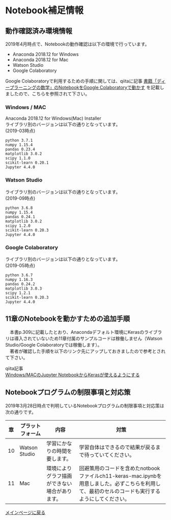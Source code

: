 # Notebook補足情報

## 動作確認済み環境情報
2019年4月時点で、Notebookの動作確認は以下の環境で行っています。

- Anaconda 2018.12 for Windows
- Anaconda 2018.12 for Mac
- Watson Studio
- Google Colaboratory

Google Colaboratoryで利用するための手順に関しては、qiitaに記事 [書籍「ディープラーニングの数学」のNotebookをGoogle Colaboratoryで動かす](https://qiita.com/makaishi2/items/8a7f530ad9b18b1f0b61) を記載しましたので、こちらを参照されて下さい。

### Windows / MAC
Anaconda 2018.12 for Windows(Mac) Installer  
ライブラリ別のバージョンは以下の通りとなっています。  
(2019-03時点)

```
python 3.7.1
numpy 1.15.4
pandas 0.23.4
matplotlib 3.0.2
scipy 1.1.0
scikit-learn 0.20.1
Jupyter 4.4.0
```

### Watson Studio
ライブラリ別のバージョンは以下の通りとなっています。  
(2019-09時点)

```
python 3.6.8
numpy 1.15.4
pandas 0.24.1
matplotlib 3.0.2
scipy 1.2.0
scikit-learn 0.20.3
Jupyter 4.4.0
```

### Google Colaboratory
ライブラリ別のバージョンは以下の通りとなっています。  
(2019-05時点)

```
python 3.6.7
numpy 1.16.3
pandas 0.24.2
matplotlib 3.0.3
scipy 1.2.1
scikit-learn 0.20.3
Jupyter 4.4.0
```


## 11章のNotebookを動かすための追加手順
　本書p.309に記載したとおり、Anacondaデフォルト環境にKerasのライブラリは導入されていないため11章付属のサンプルコードは稼働しません（Watson Studio/Google Colaboratoryでは稼働します）。  
　著者が確認した手順を以下のリンク先にアップしておきましたので参考とされて下さい。

qiita記事  
[Windows/MACのJupyter NotebookからKerasが使えるようにする](https://qiita.com/makaishi2/items/f8512c0c4828ddea51ca)

## Notebookプログラムの制限事項と対応策
2019年3月28日時点で判明しているNotebookプログラムの制限事項と対応策は次の通りです。

|章|プラットフォーム|内容|対策|
|---|---|---|---|
|10|Watson Studio|学習にかなりの時間を要します。|学習自体はできるので結果が戻るまで待っていてください。|
|11|Mac|環境によりグラフ描画ができない場合があります。|回避策用のコードを含めたnotbookファイルch11-keras-mac.ipynbを用意しました。必ずこちらを利用して、最初のセルのコードも実行するようにしてください。|

[メインページに戻る](./README.md)